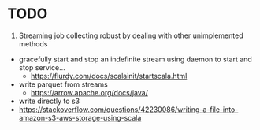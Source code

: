 # TODO


1.  Streaming job collecting robust by dealing with other unimplemented methods
- gracefully start and stop an indefinite stream using daemon to start and stop service...
  - https://flurdy.com/docs/scalainit/startscala.html
- write parquet from streams
  - https://arrow.apache.org/docs/java/
-   write directly to s3
  - https://stackoverflow.com/questions/42230086/writing-a-file-into-amazon-s3-aws-storage-using-scala
